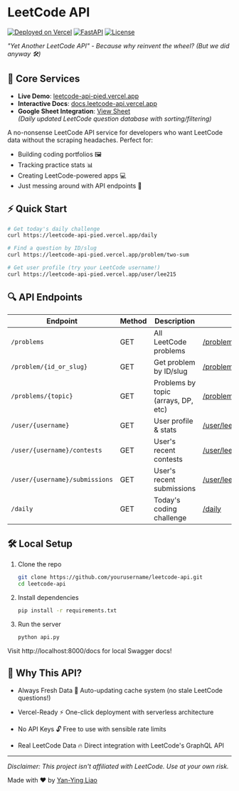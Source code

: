 # LeetCode API 
[![Deployed on Vercel](https://img.shields.io/badge/Deployed%20on-Vercel-black?logo=vercel)](https://leetcode-api-pied.vercel.app) [![FastAPI](https://img.shields.io/badge/Powered%20By-FastAPI-%2300C7B7?logo=fastapi)](https://fastapi.tiangolo.com) [![License](https://img.shields.io/badge/License-MIT-green.svg)](LICENSE)

*"Yet Another LeetCode API" - Because why reinvent the wheel? (But we did anyway 🛠️)*

## 🚀 Core Services
- **Live Demo**: [leetcode-api-pied.vercel.app](https://leetcode-api-pied.vercel.app)
- **Interactive Docs**: [docs.leetcode-api.vercel.app](https://leetcode-api-pied.vercel.app/docs)
- **Google Sheet Integration**: [View Sheet](https://docs.google.com/spreadsheets/d/1sRWp95wqo3a7lLBbtNd_3KkTyGjx_9sctTOL5JOb6pA/edit?usp=sharing)  
  *(Daily updated LeetCode question database with sorting/filtering)*

A no-nonsense LeetCode API service for developers who want LeetCode data without the scraping headaches. Perfect for:
- Building coding portfolios 🖼️
- Tracking practice stats 📊
- Creating LeetCode-powered apps 💻
- Just messing around with API endpoints 🤹

## ⚡ Quick Start

```bash
# Get today's daily challenge
curl https://leetcode-api-pied.vercel.app/daily

# Find a question by ID/slug
curl https://leetcode-api-pied.vercel.app/problem/two-sum

# Get user profile (try your LeetCode username!)
curl https://leetcode-api-pied.vercel.app/user/lee215
```

## 🔍 API Endpoints

| Endpoint                        | Method | Description                         | Example                                                                                     |
|---------------------------------|--------|-------------------------------------|---------------------------------------------------------------------------------------------|
| `/problems`                    | GET    | All LeetCode problems              | [/problems](https://leetcode-api-pied.vercel.app/problems)                             |
| `/problem/{id_or_slug}`        | GET    | Get problem by ID/slug             | [/problem/two-sum](https://leetcode-api-pied.vercel.app/problem/two-sum)                |
| `/problems/{topic}`             | GET    | Problems by topic (arrays, DP, etc) | [/problems/array](https://leetcode-api-pied.vercel.app/problems/array)                    |
| `/user/{username}`              | GET    | User profile & stats                | [/user/lee215](https://leetcode-api-pied.vercel.app/user/lee215)                      |
| `/user/{username}/contests`  | GET    | User's recent contests           | [/user/lee215/contests](https://leetcode-api-pied.vercel.app/user/lee215/contests)         |
| `/user/{username}/submissions`  | GET    | User's recent submissions           | [/user/lee215/submissions](https://leetcode-api-pied.vercel.app/user/lee215/submissions)         |
| `/daily`                        | GET    | Today's coding challenge            | [/daily](https://leetcode-api-pied.vercel.app/daily)                                      |


## 🛠️ Local Setup

1. Clone the repo
    ```bash 
    git clone https://github.com/yourusername/leetcode-api.git
    cd leetcode-api
    ```

2. Install dependencies
    ```bash 
    pip install -r requirements.txt
    ```

3. Run the server
    ```bash 
    python api.py
    ```

Visit http://localhost:8000/docs for local Swagger docs!

## 🤔 Why This API?
- Always Fresh Data 🥬
Auto-updating cache system (no stale LeetCode questions!)

- Vercel-Ready ⚡
One-click deployment with serverless architecture

- No API Keys 🔓
Free to use with sensible rate limits

- Real LeetCode Data 🔥
Direct integration with LeetCode's GraphQL API

---

*Disclaimer: This project isn't affiliated with LeetCode. Use at your own risk.*

Made with ❤️ by [Yan-Ying Liao](http://noworneverev.github.io)